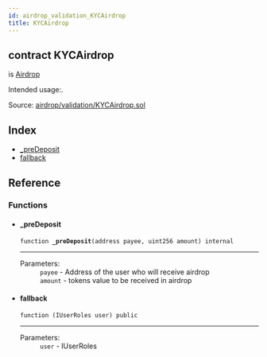 ```yaml
---
id: airdrop_validation_KYCAirdrop
title: KYCAirdrop
---
```


<div class="contract-doc"><div class="contract"><h2 class="contract-header"><span class="contract-kind">contract</span> KYCAirdrop</h2><p class="base-contracts"><span>is</span> <a href="airdrop_Airdrop.html">Airdrop</a></p><p class="description">Intended usage:.</p><div class="source">Source: <a href="https://github.com/Cpollo/Ethereum/blob/v0.0.3/contracts/airdrop/validation/KYCAirdrop.sol" target="_blank">airdrop/validation/KYCAirdrop.sol</a></div></div><div class="index"><h2>Index</h2><ul><li><a href="airdrop_validation_KYCAirdrop.html#_preDeposit">_preDeposit</a></li><li><a href="airdrop_validation_KYCAirdrop.html#">fallback</a></li></ul></div><div class="reference"><h2>Reference</h2><div class="functions"><h3>Functions</h3><ul><li><div class="item function"><span id="_preDeposit" class="anchor-marker"></span><h4 class="name">_preDeposit</h4><div class="body"><code class="signature">function <strong>_preDeposit</strong><span>(address payee, uint256 amount) </span><span>internal </span></code><hr/><dl><dt><span class="label-parameters">Parameters:</span></dt><dd><div><code>payee</code> - Address of the user who will receive airdrop</div><div><code>amount</code> - tokens value to be received in airdrop</div></dd></dl></div></div></li><li><div class="item function"><span id="fallback" class="anchor-marker"></span><h4 class="name">fallback</h4><div class="body"><code class="signature">function <strong></strong><span>(IUserRoles user) </span><span>public </span></code><hr/><dl><dt><span class="label-parameters">Parameters:</span></dt><dd><div><code>user</code> - IUserRoles</div></dd></dl></div></div></li></ul></div></div></div>
